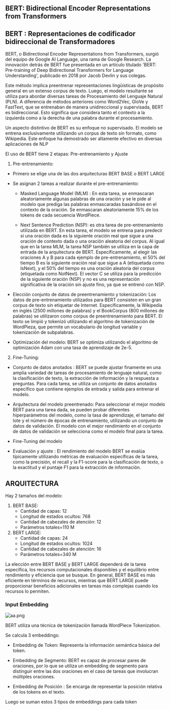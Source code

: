 ## BERT: Bidirectional Encoder Representations from Transformers
## BERT : Representaciones de codificador bidireccional de Transformadores  

BERT, o Bidirectional Encoder Representations from Transformers, surgió del equipo de Google AI Language, una rama de Google Research. La innovación detrás de BERT fue presentada en un artículo titulado 'BERT: Pre-training of Deep Bidirectional Transformers for Language Understanding', publicado en 2018 por Jacob Devlin y sus colegas.

Este método  implica preentrenar representaciones lingüísticas de propósito general en un extenso corpus de texto. Luego, el modelo resultante se utiliza para abordar diversas tareas de Procesamiento del Lenguaje Natural (PLN). A diferencia de métodos anteriores como Word2Vec, GloVe y FastText, que se entrenaban de manera unidireccional y supervisada, BERT es bidireccional. Esto significa que considera tanto el contexto a la izquierda como a la derecha de una palabra durante el procesamiento. 

Un aspecto distintivo de BERT es su enfoque no supervisado. El modelo se entrena exclusivamente utilizando un corpus de texto sin formato, como Wikipedia. Este enfoque ha demostrado ser altamente efectivo en diversas aplicaciones de NLP 

El uso de BERT tiene 2 etapas: Pre-entrenamiento y Ajuste  

1. Pre-entrenamiento: 

* Primero se elige una de las dos arquitecturas  BERT BASE o BERT LARGE  

* Se asignan 2 tareas a realizar durante el pre-entrenamiento: 
    *  Masked Language Model (MLM) : En esta tarea, se enmascaran aleatoriamente algunas palabras de una oración y se le pide al modelo que prediga las palabras enmascaradas basándose en el contexto de la oración. Se enmascaran aleatoriamente 15% de los tokens de cada secuencia WordPiece.

    *  Next Sentence Prediction (NSP): es otra tarea de pre-entrenamiento utilizada en BERT. En esta tarea, el modelo se entrena para predecir si una oración dada es la siguiente oración real que sigue a una oración de contexto dada o una oración aleatoria del corpus. Al igual que en la tarea MLM, la tarea NSP también se utiliza en la capa de entrada de la arquitectura de BERT. Específicamente, al elegir las oraciones A y B para cada ejemplo de pre-entrenamiento, el 50% del tiempo B es la siguiente oración real que sigue a A (etiquetada como IsNext), y el 50% del tiempo es una oración aleatoria del corpus (etiquetada como NotNext). El vector C se utiliza para la predicción de la siguiente oración (NSP) y no es una representación significativa de la oración sin ajuste fino, ya que se entrenó con NSP.


* Elección conjunto de datos de preentrenamiento y tokenización: Los datos de pre-entrenamiento utilizados para BERT consisten en un gran corpus de texto sin etiquetar de Internet. Específicamente, la Wikipedia en inglés (2500 millones de palabras) y el BookCorpus (800 millones de palabras) se utilizaron como corpus de preentrenamiento para BERT. El texto se limpió y tokenizó utilizando el algoritmo de tokenización de WordPieza, que permite un vocabulario de longitud variable y tokenización de subpalabras.  

* Optimización del modelo:  BERT se optimiza utilizando el algoritmo de optimización Adam con una tasa de aprendizaje de 2e-5.  


2. Fine-Tuning: 

* Conjunto de datos anotados : BERT se puede ajustar finamente en una amplia variedad de tareas de procesamiento de lenguaje natural, como la clasificación de texto, la extracción de información y la respuesta a preguntas. Para cada tarea, se utiliza un conjunto de datos anotados específico que contiene ejemplos de entrada y salida para entrenar el modelo. 

* Arquitectura del modelo preentrenado: Para seleccionar el mejor modelo BERT para una tarea dada, se pueden probar diferentes hiperparámetros del modelo, como la tasa de aprendizaje, el tamaño del lote y el número de épocas de entrenamiento, utilizando un conjunto de datos de validación. El modelo con el mejor rendimiento en el conjunto de datos de validación se selecciona como el modelo final para la tarea. 

* Fine-Tuning del modelo 

* Evaluación y ajuste : El rendimiento del modelo BERT se evalúa típicamente utilizando métricas de evaluación específicas de la tarea, como la precisión, el recall y la F1-score para la clasificación de texto, o la exactitud y el puntaje F1 para la extracción de información.  

## ARQUITECTURA  
Hay 2 tamaños del modelo: 
1. BERT BASE:
    * Cantidad de capas: 12 
    * Longitud de estados ocultos: 768
    * Cantidad de cabezales de atención: 12 
    * Parámetros totales=110 M
2. BERT LARGE:  
    * Cantidad de capas: 24
    * Longitud de estados ocultos: 1024
    * Cantidad de cabezales de atención: 16 
    * Parámetros totales=340 M  
    
La elección entre BERT BASE y BERT LARGE dependerá de la tarea específica, los recursos computacionales disponibles y el equilibrio entre rendimiento y eficiencia que se busque. En general, BERT BASE es más eficiente en términos de recursos, mientras que BERT LARGE puede proporcionar beneficios adicionales en tareas más complejas cuando los recursos lo permiten. 
### Input Embedding 
![aa.png](attachment:aa.png)

BERT utiliza una técnica de tokenización llamada WordPiece Tokenization. 
 
Se calcula 3 embeddings: 
* Embedding de Token: Representa la información semántica básica del token. 

* Embedding de Segmento: BERT es capaz de procesar pares de oraciones, por lo que se utiliza un embedding de segmento para distinguir entre las dos oraciones en el caso de tareas que involucran múltiples oraciones. 

* Embedding de Posición : Se encarga de representar la posición relativa de los tokens en el texto. 

Luego se suman estos 3 tipos de embeddings para cada token 